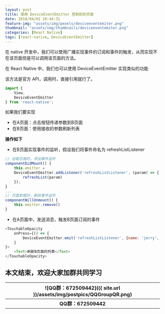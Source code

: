 ```yaml
---
layout: post
title: 使用 DeviceEventEmitter 控制别的页面
date: 2018/04/01 10:44:31
feature-img: "assets/img/pexels/deviceeventemiter.png"
thumbnail: "assets/img/thumbnails/deviceeventemiter.png"
categories: [React Native]
tags: [react-native, DeviceEventEmitter]
---
```


在 native 开发中，我们可以使用广播实现事件的订阅和事件的触发，从而实现不在该页面但是可以调用该页面的方法。

在 React Native 中，我们也可以使用 DeviceEventEmitter 实现类似的功能

该方法是官方 API，调用时，直接引用就行了。

```javascript
import {
    View,
    DeviceEventEmitter
} from 'react-native';
```

如果我们要实现
- 在A页面：点击按钮传递参数到B页面
- 在B页面：使用接收的参数刷新列表

**操作如下**

- 在B页面实现事件的监听，假设我们将事件命名为 refreshListListener

```javascript
// 加载页面时，添加事件监听
componentDidMount() {
    this.emitter =     
    DeviceEventEmitter.addListener('refreshListListener', (param) => {
        refreshList(param)
    });
}
...
// 页面卸载时，删除事件监听
componentWillUnmount() {
    this.emitter.remove()
}
```

- 在A页面中，发送消息，触发B页面订阅的事件

```javascript
<TouchableOpacity 
    onPress={() => {
        DeviceEventEmitter.emit('refreshListListener', {name: 'jerry', age: 100});
    }
}>
    <Text>刷新B页面的列表</Text>
</TouchableOpacity>
```

## 本文结束，欢迎大家加群共同学习

|![QQ群：672509442]({{ site.url }}/assets/img/postpics/QQGroupQR.png)|
| :-: |
|**QQ群：672509442**|
